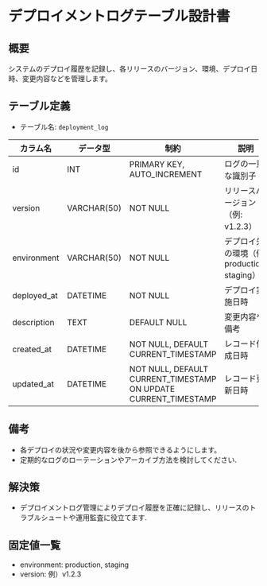 # デプロイメントログテーブル設計書

## 概要
システムのデプロイ履歴を記録し、各リリースのバージョン、環境、デプロイ日時、変更内容などを管理します。

## テーブル定義
- テーブル名: `deployment_log`

| カラム名      | データ型      | 制約                                      | 説明                                  |
|---------------|---------------|-------------------------------------------|---------------------------------------|
| id            | INT           | PRIMARY KEY, AUTO_INCREMENT               | ログの一意な識別子                     |
| version       | VARCHAR(50)   | NOT NULL                                  | リリースバージョン（例: v1.2.3）         |
| environment   | VARCHAR(50)   | NOT NULL                                  | デプロイ先の環境（例: production, staging） |
| deployed_at   | DATETIME      | NOT NULL                                  | デプロイ実施日時                       |
| description   | TEXT          | DEFAULT NULL                              | 変更内容や備考                         |
| created_at    | DATETIME      | NOT NULL, DEFAULT CURRENT_TIMESTAMP       | レコード作成日時                       |
| updated_at    | DATETIME      | NOT NULL, DEFAULT CURRENT_TIMESTAMP ON UPDATE CURRENT_TIMESTAMP | レコード更新日時    |

## 備考
- 各デプロイの状況や変更内容を後から参照できるようにします。
- 定期的なログのローテーションやアーカイブ方法を検討してください.

## 解決策
- デプロイメントログ管理によりデプロイ履歴を正確に記録し、リリースのトラブルシュートや運用監査に役立てます.

## 固定値一覧
- environment: production, staging
- version: 例）v1.2.3
